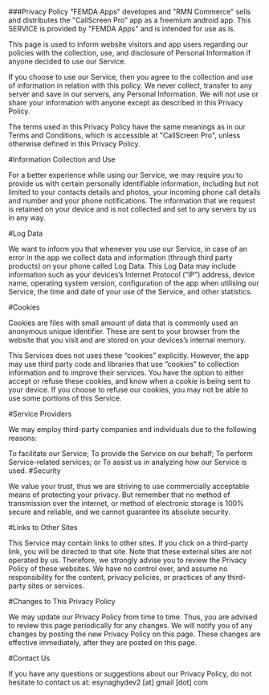 ###Privacy Policy
"FEMDA Apps" developes and "RMN Commerce" sells and distributes the "CallScreen Pro" app as a freemium android app. This SERVICE is provided by "FEMDA Apps" and is intended for use as is.

This page is used to inform website visitors and app users regarding our policies with the collection, use, and disclosure of Personal Information if anyone decided to use our Service.

If you choose to use our Service, then you agree to the collection and use of information in relation with this policy. We never collect, transfer to any server and save in our servers, any Personal Information. We will not use or share your information with anyone except as described in this Privacy Policy.

The terms used in this Privacy Policy have the same meanings as in our Terms and Conditions, which is accessible at "CallScreen Pro", unless otherwise defined in this Privacy Policy.

#Information Collection and Use

For a better experience while using our Service, we may require you to provide us with certain personally identifiable information, including but not limited to your contacts details and photos, your incoming phone call details and number and your phone notifications. The information that we request is retained on your device and is not collected and set to any servers by us in any way.

#Log Data

We want to inform you that whenever you use our Service, in case of an error in the app we collect data and information (through third party products) on your phone called Log Data. This Log Data may include information such as your devices’s Internet Protocol (“IP”) address, device name, operating system version, configuration of the app when utilising our Service, the time and date of your use of the Service, and other statistics.

#Cookies

Cookies are files with small amount of data that is commonly used an anonymous unique identifier. These are sent to your browser from the website that you visit and are stored on your devices’s internal memory.

This Services does not uses these “cookies” explicitly. However, the app may use third party code and libraries that use “cookies” to collection information and to improve their services. You have the option to either accept or refuse these cookies, and know when a cookie is being sent to your device. If you choose to refuse our cookies, you may not be able to use some portions of this Service.

#Service Providers

We may employ third-party companies and individuals due to the following reasons:

To facilitate our Service;
To provide the Service on our behalf;
To perform Service-related services; or
To assist us in analyzing how our Service is used.
#Security

We value your trust, thus we are striving to use commercially acceptable means of protecting your privacy. But remember that no method of transmission over the internet, or method of electronic storage is 100% secure and reliable, and we cannot guarantee its absolute security.

#Links to Other Sites

This Service may contain links to other sites. If you click on a third-party link, you will be directed to that site. Note that these external sites are not operated by us. Therefore, we strongly advise you to review the Privacy Policy of these websites. We have no control over, and assume no responsibility for the content, privacy policies, or practices of any third-party sites or services.

#Changes to This Privacy Policy

We may update our Privacy Policy from time to time. Thus, you are advised to review this page periodically for any changes. We will notify you of any changes by posting the new Privacy Policy on this page. These changes are effective immediately, after they are posted on this page.

#Contact Us

If you have any questions or suggestions about our Privacy Policy, do not hesitate to contact us at: esynaghydev2 [at] gmail [dot] com
